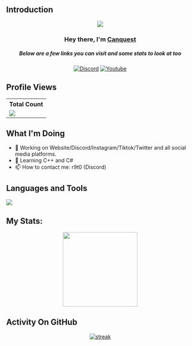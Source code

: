 ## Introduction
<p align="center">
<img src="https://media1.tenor.com/m/uyrB9E4GThcAAAAd/cat-kitten.gif" /></a>
</p>

<h3 align="center">Hey there, I'm <a href="https://github.com/Yan-Jobs">Canquest</a></h3>
<h5 align="center">Below are a few links you can visit and some stats to look at too</h5>

<p align="center">
  <a href="https://discord.gg/cakal"><img alt="Discord" title="Discord" src="https://img.shields.io/badge/-Discord-7289DA?style=for-the-badge&logo=discord&logoColor=white"/></a>
  <a href="https://www.youtube.com/c/404"><img alt="Youtube" title="Youtube" src="https://img.shields.io/badge/-Youtube-FF0000?style=for-the-badge&logo=youtube&logoColor=white"/></a>
 </p>
 
## Profile Views


  <table>
    <tr>
      <!-- <th>Profile Views</th> -->
      <th>Total Count</th>
    </tr>
    <tr>
      <!-- <td>
        <div align="center">
          <a href="https://github.com/Yan-Jobs"><img src="https://github.com/Thinkright20.png" alt="@Yan-Jobs" width="52" /></a>
          <br />
          <a align="center" href="https://github.com/Yan-Jobs"><b>Canquest</b></a>
        </b>
      </td> -->
      <!-- Profile Views -->
      <td>
         <a href="https://github.com/Yan-Jobs"> <img src="https://komarev.com/ghpvc/?username=thinkright20&style=for-the-badge&color=brightgreen"> </a>
      </td>
    </tr>
  </table>
  
## What I'm Doing

- 🔭 Working on Website/Discord/Instagram/Tiktok/Twitter and all social media platforms.
- 🌱 Learning C++ and C#
- 📫 How to contact me: r9t0 (Discord)

## Languages and Tools

<p align="left"> <a href="https://github.com/Yan-Jobs"><img src="https://skillicons.dev/icons?i=vscode,replit,github,mongodb,css,html,js,express,bots,nodejs"> </a> </p>

## My Stats:
<p align="center">
<img height="200px" src="https://github-readme-stats.vercel.app/api?username=Yan-Jobs&hide_border=true&show_icons=true&count_private=true&theme=gruvbox&bg_color=151515">
</p>

## Activity On GitHub

<p align="center">
  <a href="https://github.com/Yan-Jobs">      
<img title="stats" alt="streak" src="https://github-readme-streak-stats.herokuapp.com/?user=Yan-Jobs&theme=dark&hide_border=true&stroke=f53b3b"/>
</a> 
</p>
